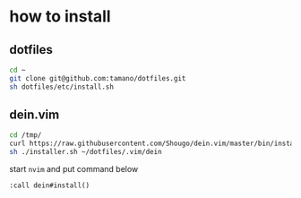 # how to install

## dotfiles
```sh
cd ~
git clone git@github.com:tamano/dotfiles.git
sh dotfiles/etc/install.sh
```

## dein.vim

```sh
cd /tmp/
curl https://raw.githubusercontent.com/Shougo/dein.vim/master/bin/installer.sh > installer.sh
sh ./installer.sh ~/dotfiles/.vim/dein
```

start `nvim` and put command below

```vim
:call dein#install()
```
